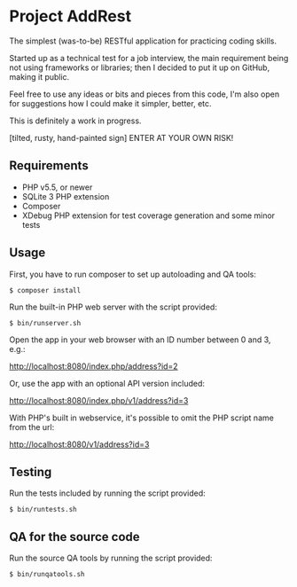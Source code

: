 Project AddRest
===============

The simplest (was-to-be) RESTful application for practicing coding skills.

Started up as a technical test for a job interview, the main requirement being not using frameworks or libraries; then I decided
to put it up on GitHub, making it public.

Feel free to use any ideas or bits and pieces from this code, I'm also open
for suggestions how I could make it simpler, better, etc.

This is definitely a work in progress.

[tilted, rusty, hand-painted sign] ENTER AT YOUR OWN RISK!

Requirements
------------

- PHP v5.5, or newer
- SQLite 3 PHP extension
- Composer
- XDebug PHP extension for test coverage generation and some minor tests

Usage
-----

First, you have to run composer to set up autoloading and QA tools:

    $ composer install

Run the built-in PHP web server with the script provided:

    $ bin/runserver.sh

Open the app in your web browser with an ID number between 0 and 3, e.g.:

[http://localhost:8080/index.php/address?id=2](http://localhost:8080/index.php/address?id=2)

Or, use the app with an optional API version included:

[http://localhost:8080/index.php/v1/address?id=3](http://localhost:8080/index.php/v1/address?id=3)

With PHP's built in webservice, it's possible to omit the PHP script name
from the url:

[http://localhost:8080/v1/address?id=3](http://localhost:8080/v1/address?id=3)

Testing
-------

Run the tests included by running the script provided:

    $ bin/runtests.sh

QA for the source code
----------------------

Run the source QA tools by running the script provided:

    $ bin/runqatools.sh
